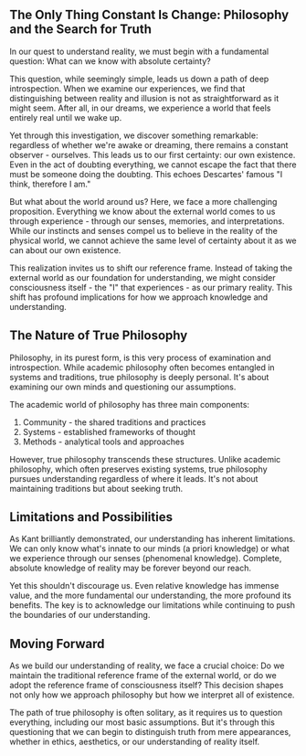 ## The Only Thing Constant Is Change: Philosophy and the Search for Truth

In our quest to understand reality, we must begin with a fundamental question: What can we know with absolute certainty?

This question, while seemingly simple, leads us down a path of deep introspection. When we examine our experiences, we find that distinguishing between reality and illusion is not as straightforward as it might seem. After all, in our dreams, we experience a world that feels entirely real until we wake up.

Yet through this investigation, we discover something remarkable: regardless of whether we're awake or dreaming, there remains a constant observer - ourselves. This leads us to our first certainty: our own existence. Even in the act of doubting everything, we cannot escape the fact that there must be someone doing the doubting. This echoes Descartes' famous "I think, therefore I am."

But what about the world around us? Here, we face a more challenging proposition. Everything we know about the external world comes to us through experience - through our senses, memories, and interpretations. While our instincts and senses compel us to believe in the reality of the physical world, we cannot achieve the same level of certainty about it as we can about our own existence.

This realization invites us to shift our reference frame. Instead of taking the external world as our foundation for understanding, we might consider consciousness itself - the "I" that experiences - as our primary reality. This shift has profound implications for how we approach knowledge and understanding.

## The Nature of True Philosophy

Philosophy, in its purest form, is this very process of examination and introspection. While academic philosophy often becomes entangled in systems and traditions, true philosophy is deeply personal. It's about examining our own minds and questioning our assumptions.

The academic world of philosophy has three main components:
1. Community - the shared traditions and practices
2. Systems - established frameworks of thought
3. Methods - analytical tools and approaches

However, true philosophy transcends these structures. Unlike academic philosophy, which often preserves existing systems, true philosophy pursues understanding regardless of where it leads. It's not about maintaining traditions but about seeking truth.

## Limitations and Possibilities

As Kant brilliantly demonstrated, our understanding has inherent limitations. We can only know what's innate to our minds (a priori knowledge) or what we experience through our senses (phenomenal knowledge). Complete, absolute knowledge of reality may be forever beyond our reach.

Yet this shouldn't discourage us. Even relative knowledge has immense value, and the more fundamental our understanding, the more profound its benefits. The key is to acknowledge our limitations while continuing to push the boundaries of our understanding.

## Moving Forward

As we build our understanding of reality, we face a crucial choice: Do we maintain the traditional reference frame of the external world, or do we adopt the reference frame of consciousness itself? This decision shapes not only how we approach philosophy but how we interpret all of existence.

The path of true philosophy is often solitary, as it requires us to question everything, including our most basic assumptions. But it's through this questioning that we can begin to distinguish truth from mere appearances, whether in ethics, aesthetics, or our understanding of reality itself.
